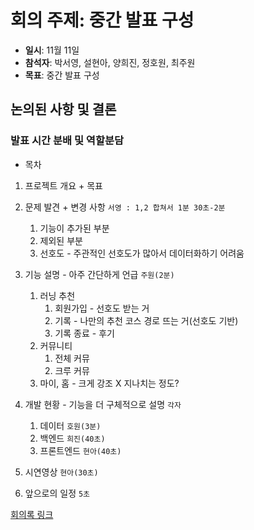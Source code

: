 # 회의 주제: 중간 발표 구성

- **일시**: 11월 11일
- **참석자**: 박서영, 설현아, 양희진, 정호원, 최주원
- **목표**: 중간 발표 구성

## 논의된 사항 및 결론

### 발표 시간 분배 및 역할분담

- 목차

1. 프로젝트 개요 + 목표
2. 문제 발견 + 변경 사항 `서영 : 1,2 합쳐서 1분 30초-2분`

   1. 기능이 추가된 부분
   2. 제외된 부분
   3. 선호도 - 주관적인 선호도가 많아서 데이터화하기 어려움

3. 기능 설명 - 아주 간단하게 언급 `주원(2분)`

   1. 러닝 추천
      1. 회원가입 - 선호도 받는 거
      2. 기록 - 나만의 추천 코스 경로 뜨는 거(선호도 기반)
      3. 기록 종료 - 후기
   2. 커뮤니티
      1. 전체 커뮤
      2. 크루 커뮤
   3. 마이, 홈 - 크게 강조 X 지나치는 정도?

4. 개발 현황 - 기능을 더 구체적으로 설명 `각자`

   1. 데이터 `호원(3분)`
   2. 백엔드 `희진(40초)`
   3. 프론트엔드 `현아(40초)`

5. 시연영상 `현아(30초)`
6. 앞으로의 일정 `5초`

[회의록 링크](https://thisishyeona.notion.site/18-11-11-fde08954404f464b875d64e11c5e32a7)
